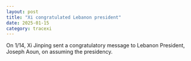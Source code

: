 ```yaml
---
layout: post
title: "Xi congratulated Lebanon president"
date: 2025-01-15
category: tracexi
---
```


On 1/14, Xi Jinping sent a congratulatory message to Lebanon President, Joseph Aoun, on assuming the presidency.
